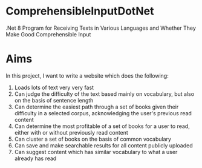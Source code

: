 # ComprehensibleInputDotNet
.Net 8 Program for Receiving Texts in Various Languages and Whether They Make Good Comprehensible Input


# Aims

In this project, I want to write a website which does the following:

1) Loads lots of text very very fast
2) Can judge the difficulty of the text based mainly on vocabulary, but also on the basis of sentence length
3) Can determine the easiest path through a set of books given their difficulty in a selected corpus, acknowledging the user's previous read content
4) Can determine the most profitable of a set of books for a user to read, either with or without previously read content
5) Can cluster a set of books on the basis of common vocabulary
6) Can save and make searchable results for all content publicly uploaded
7) Can suggest content which has similar vocabulary to what a user already has read
   
